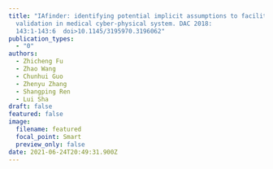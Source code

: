 ```yaml
---
title: "IAfinder: identifying potential implicit assumptions to facilitate
  validation in medical cyber-physical system. DAC 2018:
  143:1-143:6  doi>10.1145/3195970.3196062"
publication_types:
  - "0"
authors:
  - Zhicheng Fu
  - Zhao Wang
  - Chunhui Guo
  - Zhenyu Zhang
  - Shangping Ren
  - Lui Sha
draft: false
featured: false
image:
  filename: featured
  focal_point: Smart
  preview_only: false
date: 2021-06-24T20:49:31.900Z
---
```

